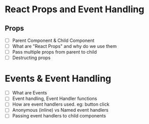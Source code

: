 # React Props and Event Handling

## Props
- [ ] Parent Component & Child Component
- [ ] What are "React Props" and why do we use them
- [ ] Pass multiple props from parent to child
- [ ] Destructing props

# Events & Event Handling
- [ ] What are Events
- [ ] Event handling, Event Handler functions
- [ ] How are event handlers used.  eg: button click
- [ ] Anonymous (inline) vs Named event handlers
- [ ] Passing event handlers to child components
